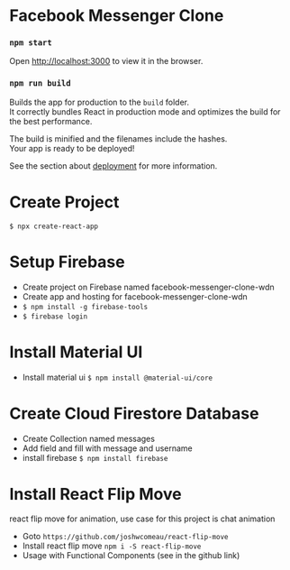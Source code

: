 # Facebook Messenger Clone

### `npm start`

Open [http://localhost:3000](http://localhost:3000) to view it in the browser.

### `npm run build`

Builds the app for production to the `build` folder.<br />
It correctly bundles React in production mode and optimizes the build for the best performance.

The build is minified and the filenames include the hashes.<br />
Your app is ready to be deployed!

See the section about [deployment](https://facebook.github.io/create-react-app/docs/deployment) for more information.

# Create Project
`$ npx create-react-app`

# Setup Firebase
- Create project on Firebase named facebook-messenger-clone-wdn
- Create app and hosting for facebook-messenger-clone-wdn
- `$ npm install -g firebase-tools`
- `$ firebase login`

# Install Material UI
- Install material ui
`$ npm install @material-ui/core`

# Create Cloud Firestore Database
- Create Collection named messages
- Add field and fill with message and username
- install firebase `$ npm install firebase`

# Install React Flip Move
react flip move for animation, use case for this project is chat animation
-  Goto
`https://github.com/joshwcomeau/react-flip-move`
- Install react flip move
`npm i -S react-flip-move`
- Usage with Functional Components (see in the github link)